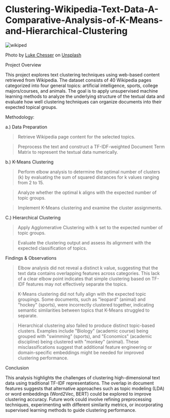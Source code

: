 # Clustering-Wikipedia-Text-Data-A-Comparative-Analysis-of-K-Means-and-Hierarchical-Clustering

![wikiped](https://github.com/user-attachments/assets/b6609a49-fa13-484a-99f1-27fc10e686e1)


Photo by <a href="https://unsplash.com/@lukechesser?utm_content=creditCopyText&utm_medium=referral&utm_source=unsplash">Luke Chesser</a> on <a href="https://unsplash.com/photos/wikipedia-page-screenshot-D8QbsYyiFmw?utm_content=creditCopyText&utm_medium=referral&utm_source=unsplash">Unsplash</a>
      
Project Overview

This project explores text clustering techniques using web-based content retrieved from Wikipedia. The dataset consists of 40 Wikipedia pages categorized into four general topics: artificial intelligence, sports, college majors/courses, and animals. The goal is to apply unsupervised machine learning methods to analyze the underlying structure of the textual data and evaluate how well clustering techniques can organize documents into their expected topical groups.

Methodology:

a.) Data Preparation

> Retrieve Wikipedia page content for the selected topics.

> Preprocess the text and construct a TF-IDF-weighted Document Term Matrix to represent the textual data numerically.

b.) K-Means Clustering

> Perform elbow analysis to determine the optimal number of clusters (k) by evaluating the sum of squared distances for k values ranging from 2 to 15.

> Analyze whether the optimal k aligns with the expected number of topic groups.

> Implement K-Means clustering and examine the cluster assignments.

C.) Hierarchical Clustering

> Apply Agglomerative Clustering with k set to the expected number of topic groups.

> Evaluate the clustering output and assess its alignment with the expected classification of topics.

Findings & Observations

> Elbow analysis did not reveal a distinct k value, suggesting that the text data contains overlapping features across categories. This lack of a clear elbow point indicates that simple clustering based on TF-IDF features may not effectively separate the topics.

> K-Means clustering did not fully align with the expected topic groupings. Some documents, such as "leopard" (animal) and "hockey" (sports), were incorrectly clustered together, indicating semantic similarities between topics that K-Means struggled to separate.

> Hierarchical clustering also failed to produce distinct topic-based clusters. Examples include "Biology" (academic course) being grouped with "swimming" (sports), and "Economics" (academic discipline) being clustered with "monkey" (animal). These misclassifications suggest that additional feature engineering or domain-specific embeddings might be needed for improved clustering performance.

Conclusion

This analysis highlights the challenges of clustering high-dimensional text data using traditional TF-IDF representations. The overlap in document features suggests that alternative approaches such as topic modeling (LDA) or word embeddings (Word2Vec, BERT) could be explored to improve clustering accuracy. Future work could involve refining preprocessing techniques, experimenting with different similarity metrics, or incorporating supervised learning methods to guide clustering performance.
